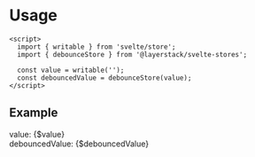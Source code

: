 <script lang="ts">
  import { writable } from 'svelte/store';

	import { TextField } from 'svelte-ux';
	import { debounceStore } from '@layerstack/svelte-stores';
	import Preview from '$docs/Preview.svelte';

  const value = writable(null);
  const debouncedValue = debounceStore(value)
</script>

<h1>Usage</h1>

```svelte
<script>
  import { writable } from 'svelte/store';
  import { debounceStore } from '@layerstack/svelte-stores';

  const value = writable('');
  const debouncedValue = debounceStore(value);
</script>
```

<h2>Example</h2>

<Preview>
  <TextField bind:value={$value} />
  <div>value: {$value}</div>
  <div>debouncedValue: {$debouncedValue}</div>
</Preview>
